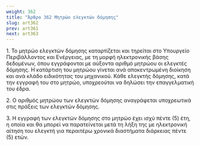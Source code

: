 ```yaml
---
weight: 362
title: "Άρθρο 362 Μητρώο ελεγκτών δόμησης"
slug: art362
prev: art361
next: art363
---
```


1\. Το μητρώο ελεγκτών δόμησης καταρτίζεται και τηρείται στο Υπουργείο Περιβάλλοντος και Ενέργειας, με τη μορφή ηλεκτρονικής βάσης δεδομένων, όπου εγγράφονται με αύξοντα αριθμό μητρώου οι ελεγκτές δόμησης. Η κατάρτιση του μητρώου γίνεται ανά αποκεντρωμένη διοίκηση και ανά κλάδο ειδικότητας του μηχανικού. Κάθε ελεγκτής δόμησης, κατά την εγγραφή του στο μητρώο, υποχρεούται να δηλώσει την επαγγελματική του έδρα.

2\. Ο αριθμός μητρώου των ελεγκτών δόμησης αναγράφεται υποχρεωτικά στις πράξεις των ελεγκτών δόμησης.

3\. Η εγγραφή των ελεγκτών δόμησης στο μητρώο έχει ισχύ πέντε (5) έτη, η οποία και θα μπορεί να παρατείνεται μετά τη λήξη της με ηλεκτρονική αίτηση του ελεγκτή για περαιτέρω χρονικά διαστήματα διάρκειας πέντε (5) ετών.


